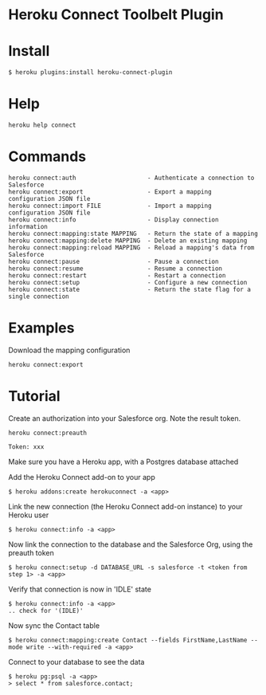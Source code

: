 Heroku Connect Toolbelt Plugin
==================

# Install

    $ heroku plugins:install heroku-connect-plugin


# Help  

    heroku help connect 

# Commands

    heroku connect:auth                    - Authenticate a connection to Salesforce
    heroku connect:export                  - Export a mapping configuration JSON file
    heroku connect:import FILE             - Import a mapping configuration JSON file
    heroku connect:info                    - Display connection information 
    heroku connect:mapping:state MAPPING   - Return the state of a mapping
    heroku connect:mapping:delete MAPPING  - Delete an existing mapping
    heroku connect:mapping:reload MAPPING  - Reload a mapping's data from Salesforce
    heroku connect:pause                   - Pause a connection
    heroku connect:resume                  - Resume a connection
    heroku connect:restart                 - Restart a connection
    heroku connect:setup                   - Configure a new connection
    heroku connect:state                   - Return the state flag for a single connection

# Examples

Download the mapping configuration

    heroku connect:export

# Tutorial

Create an authorization into your Salesforce org. Note the result token.

    heroku connect:preauth

    Token: xxx


Make sure you have a Heroku app, with a Postgres database attached

Add the Heroku Connect add-on to your app

    $ heroku addons:create herokuconnect -a <app>

Link the new connection (the Heroku Connect add-on instance) to your Heroku user

    $ heroku connect:info -a <app>

Now link the connection to the database and the Salesforce Org, using the preauth token

    $ heroku connect:setup -d DATABASE_URL -s salesforce -t <token from step 1> -a <app>

Verify that connection is now in 'IDLE' state

    $ heroku connect:info -a <app>
    .. check for '(IDLE)'

Now sync the Contact table

    $ heroku connect:mapping:create Contact --fields FirstName,LastName --mode write --with-required -a <app>

Connect to your database to see the data

    $ heroku pg:psql -a <app>
    > select * from salesforce.contact;

